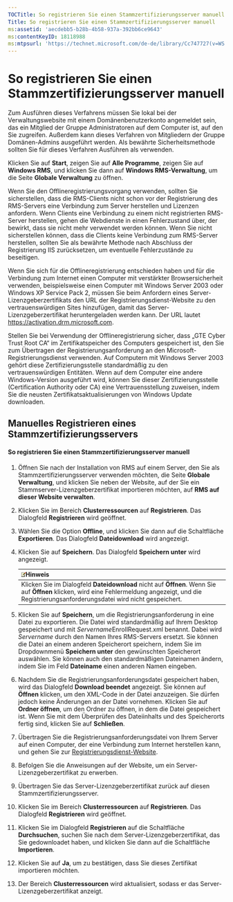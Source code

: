 ```yaml
---
TOCTitle: So registrieren Sie einen Stammzertifizierungsserver manuell
Title: So registrieren Sie einen Stammzertifizierungsserver manuell
ms:assetid: 'aecdebb5-b28b-4b58-937a-392bb6ce9643'
ms:contentKeyID: 18118988
ms:mtpsurl: 'https://technet.microsoft.com/de-de/library/Cc747727(v=WS.10)'
---
```


So registrieren Sie einen Stammzertifizierungsserver manuell
============================================================

Zum Ausführen dieses Verfahrens müssen Sie lokal bei der Verwaltungswebsite mit einem Domänenbenutzerkonto angemeldet sein, das ein Mitglied der Gruppe Administratoren auf dem Computer ist, auf den Sie zugreifen. Außerdem kann dieses Verfahren von Mitgliedern der Gruppe Domänen-Admins ausgeführt werden. Als bewährte Sicherheitsmethode sollten Sie für dieses Verfahren Ausführen als verwenden.

Klicken Sie auf **Start**, zeigen Sie auf **Alle Programme**, zeigen Sie auf **Windows RMS**, und klicken Sie dann auf **Windows RMS-Verwaltung**, um die Seite **Globale Verwaltung** zu öffnen.

Wenn Sie den Offlineregistrierungsvorgang verwenden, sollten Sie sicherstellen, dass die RMS-Clients nicht schon vor der Registrierung des RMS-Servers eine Verbindung zum Server herstellen und Lizenzen anfordern. Wenn Clients eine Verbindung zu einem nicht registrierten RMS-Server herstellen, gehen die Webdienste in einen Fehlerzustand über, der bewirkt, dass sie nicht mehr verwendet werden können. Wenn Sie nicht sicherstellen können, dass die Clients keine Verbindung zum RMS-Server herstellen, sollten Sie als bewährte Methode nach Abschluss der Registrierung IIS zurücksetzen, um eventuelle Fehlerzustände zu beseitigen.

Wenn Sie sich für die Offlineregistrierung entschieden haben und für die Verbindung zum Internet einen Computer mit verstärkter Browsersicherheit verwenden, beispielsweise einen Computer mit Windows Server 2003 oder Windows XP Service Pack 2, müssen Sie beim Anfordern eines Server-Lizenzgeberzertifikats den URL der Registrierungsdienst-Website zu den vertrauenswürdigen Sites hinzufügen, damit das Server-Lizenzgeberzertifikat heruntergeladen werden kann. Der URL lautet https://activation.drm.microsoft.com.

Stellen Sie bei Verwendung der Offlineregistrierung sicher, dass „GTE Cyber Trust Root CA“ im Zertifikatspeicher des Computers gespeichert ist, den Sie zum Übertragen der Registrierungsanforderung an den Microsoft-Registrierungsdienst verwenden. Auf Computern mit Windows Server 2003 gehört diese Zertifizierungsstelle standardmäßig zu den vertrauenswürdigen Entitäten. Wenn auf dem Computer eine andere Windows-Version ausgeführt wird, können Sie dieser Zertifizierungsstelle (Certification Authority oder CA) eine Vertrauensstellung zuweisen, indem Sie die neusten Zertifikatsaktualisierungen von Windows Update downloaden.

Manuelles Registrieren eines Stammzertifizierungsservers
--------------------------------------------------------

#### So registrieren Sie einen Stammzertifizierungsserver manuell

1.  Öffnen Sie nach der Installation von RMS auf einem Server, den Sie als Stammzertifizierungsserver verwenden möchten, die Seite **Globale Verwaltung**, und klicken Sie neben der Website, auf der Sie ein Stammserver-Lizenzgeberzertifikat importieren möchten, auf **RMS auf dieser Website verwalten**.

2.  Klicken Sie im Bereich **Clusterressourcen** auf **Registrieren**. Das Dialogfeld **Registrieren** wird geöffnet.

3.  Wählen Sie die Option **Offline**, und klicken Sie dann auf die Schaltfläche **Exportieren**. Das Dialogfeld **Dateidownload** wird angezeigt.

4.  Klicken Sie auf **Speichern**. Das Dialogfeld **Speichern unter** wird angezeigt.

    | ![](images/Cc747727.note(WS.10).gif)Hinweis                                                                                                                              |
    |-------------------------------------------------------------------------------------------------------------------------------------------------------------------------------------------------------|
    | Klicken Sie im Dialogfeld **Dateidownload** nicht auf **Öffnen**. Wenn Sie auf **Öffnen** klicken, wird eine Fehlermeldung angezeigt, und die Registrierungsanforderungsdatei wird nicht gespeichert. |

5.  Klicken Sie auf **Speichern**, um die Registrierungsanforderung in eine Datei zu exportieren. Die Datei wird standardmäßig auf Ihrem Desktop gespeichert und mit *Servername*EnrollRequest.xml benannt. Dabei wird *Servername* durch den Namen Ihres RMS-Servers ersetzt. Sie können die Datei an einem anderen Speicherort speichern, indem Sie im Dropdownmenü **Speichern unter** den gewünschten Speicherort auswählen. Sie können auch den standardmäßigen Dateinamen ändern, indem Sie im Feld **Dateiname** einen anderen Namen eingeben.

6.  Nachdem Sie die Registrierungsanforderungsdatei gespeichert haben, wird das Dialogfeld **Download beendet** angezeigt. Sie können auf **Öffnen** klicken, um den XML-Code in der Datei anzuzeigen. Sie dürfen jedoch keine Änderungen an der Datei vornehmen. Klicken Sie auf **Ordner öffnen**, um den Ordner zu öffnen, in dem die Datei gespeichert ist. Wenn Sie mit dem Überprüfen des Dateiinhalts und des Speicherorts fertig sind, klicken Sie auf **Schließen**.

7.  Übertragen Sie die Registrierungsanforderungsdatei von Ihrem Server auf einen Computer, der eine Verbindung zum Internet herstellen kann, und gehen Sie zur [Registrierungsdienst-Website]().

8.  Befolgen Sie die Anweisungen auf der Website, um ein Server-Lizenzgeberzertifikat zu erwerben.

9.  Übertragen Sie das Server-Lizenzgeberzertifikat zurück auf diesen Stammzertifizierungsserver.

10. Klicken Sie im Bereich **Clusterressourcen** auf **Registrieren**. Das Dialogfeld **Registrieren** wird geöffnet.

11. Klicken Sie im Dialogfeld **Registrieren** auf die Schaltfläche **Durchsuchen**, suchen Sie nach dem Server-Lizenzgeberzertifikat, das Sie gedownloadet haben, und klicken Sie dann auf die Schaltfläche **Importieren**.

12. Klicken Sie auf **Ja**, um zu bestätigen, dass Sie dieses Zertifikat importieren möchten.

13. Der Bereich **Clusterressourcen** wird aktualisiert, sodass er das Server-Lizenzgeberzertifikat anzeigt.
